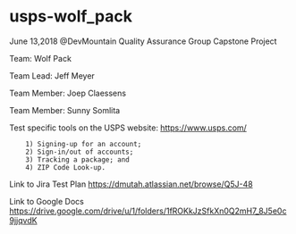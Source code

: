 # usps-wolf_pack

June 13,2018
@DevMountain 
Quality Assurance Group Capstone Project


Team:	        Wolf Pack

Team Lead: 	Jeff Meyer

Team Member: 	Joep Claessens

Team Member: 	Sunny Somlita



Test specific tools on the USPS website: https://www.usps.com/
        
        1) Signing-up for an account; 
        2) Sign-in/out of accounts; 
        3) Tracking a package; and 
        4) ZIP Code Look-up.
        

Link to Jira Test Plan
         https://dmutah.atlassian.net/browse/Q5J-48
         
         
Link to Google Docs
        https://drive.google.com/drive/u/1/folders/1fROKkJzSfkXn0Q2mH7_8J5e0c9jjqvdK
         
         

